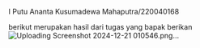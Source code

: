 I Putu Ananta Kusumadewa Mahaputra/220040168


berikut merupakan hasil dari tugas yang bapak berikan
![Uploading Screenshot 2024-12-21 010546.png…]()

